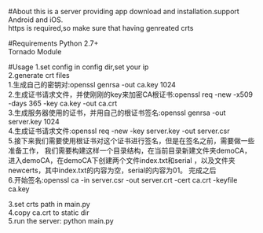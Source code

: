 #About
this is a server providing  app download and installation.support Android and iOS.<br/>
https is required,so make sure that having genreated crts

#Requirements
Python 2.7+<br/>
Tornado Module

#Usage
1.set config in config dir,set your ip<br/>
2.generate crt files<br/>
    1.生成自己的密钥对:openssl genrsa -out ca.key 1024 <br/>
    2.生成证书请求文件，并使刚刚的key来加密CA根证书:openssl req -new -x509 -days 365 -key ca.key -out ca.crt<br/>
    3.生成服务器使用的证书，并用自己的根证书签名:openssl genrsa -out server.key 1024  <br/>
    4.生成证书请求文件:openssl req -new -key server.key -out server.csr <br/>
    5.接下来我们需要使用根证书对这个证书进行签名，但是在签名之前，需要做一些准备工作， 我们需要构建这样一个目录结构，在当前目录新建文件夹demoCA，
进入demoCA，在demoCA下创建两个文件index.txt和serial ，以及文件夹newcerts，其中index.txt的内容为空，serial的内容为01。
完成之后<br/>
    6.开始签名:openssl ca -in server.csr -out server.crt -cert ca.crt -keyfile ca.key <br/> 
    
3.set crts path in main.py<br/>
4.copy ca.crt to static dir<br/>
5.run the server: python main.py<br/>


    
